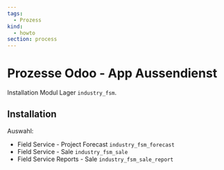 ```yaml
---
tags:
  - Prozess
kind:
  - howto
section: process
---
```


# Prozesse Odoo - App Aussendienst

Installation Modul Lager `industry_fsm`.

## Installation

Auswahl:

- Field Service - Project Forecast `industry_fsm_forecast`
- Field Service - Sale `industry_fsm_sale`
- Field Service Reports - Sale `industry_fsm_sale_report`
